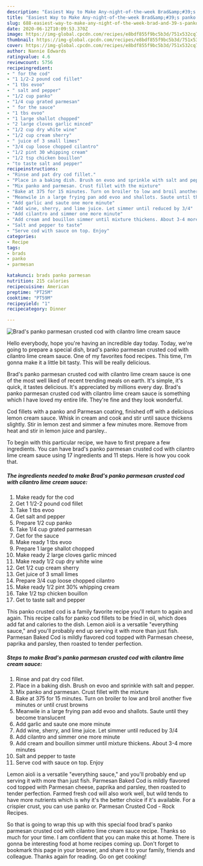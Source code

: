 ```yaml
---
description: "Easiest Way to Make Any-night-of-the-week Brad&amp;#39;s panko parmesan crusted cod with cilantro lime cream sauce"
title: "Easiest Way to Make Any-night-of-the-week Brad&amp;#39;s panko parmesan crusted cod with cilantro lime cream sauce"
slug: 688-easiest-way-to-make-any-night-of-the-week-brad-and-39-s-panko-parmesan-crusted-cod-with-cilantro-lime-cream-sauce
date: 2020-06-12T10:09:53.370Z
image: https://img-global.cpcdn.com/recipes/e8bdf855f9bc5b3d/751x532cq70/brads-panko-parmesan-crusted-cod-with-cilantro-lime-cream-sauce-recipe-main-photo.jpg
thumbnail: https://img-global.cpcdn.com/recipes/e8bdf855f9bc5b3d/751x532cq70/brads-panko-parmesan-crusted-cod-with-cilantro-lime-cream-sauce-recipe-main-photo.jpg
cover: https://img-global.cpcdn.com/recipes/e8bdf855f9bc5b3d/751x532cq70/brads-panko-parmesan-crusted-cod-with-cilantro-lime-cream-sauce-recipe-main-photo.jpg
author: Nannie Edwards
ratingvalue: 4.6
reviewcount: 5756
recipeingredient:
- " for the cod"
- "1 1/2-2 pound cod fillet"
- "1 tbs evoo"
- " salt and pepper"
- "1/2 cup panko"
- "1/4 cup grated parmesan"
- " for the sauce"
- "1 tbs evoo"
- "1 large shallot chopped"
- "2 large cloves garlic minced"
- "1/2 cup dry white wine"
- "1/2 cup cream sherry"
- " juice of 3 small limes"
- "3/4 cup loose chopped cilantro"
- "1/2 pint 30 whipping cream"
- "1/2 tsp chicken bouillon"
- "to taste salt and pepper"
recipeinstructions:
- "Rinse and pat dry cod fillet."
- "Place in a baking dish. Brush on evoo and sprinkle with salt and pepper."
- "Mix panko and parmesan. Crust fillet with the mixture"
- "Bake at 375 for 15 minutes. Turn on broiler to low and broil another five minutes or until crust browns"
- "Meanwile in a large frying pan add evoo and shallots. Saute until they become translucent"
- "Add garlic and saute one more minute"
- "Add wine, sherry, and lime juice. Let simmer until reduced by 3/4"
- "Add cilantro and simmer one more minute"
- "Add cream and bouillon simmer until mixture thickens. About 3-4 more minutes"
- "Salt and pepper to taste"
- "Serve cod with sauce on top. Enjoy"
categories:
- Recipe
tags:
- brads
- panko
- parmesan

katakunci: brads panko parmesan 
nutrition: 215 calories
recipecuisine: American
preptime: "PT25M"
cooktime: "PT59M"
recipeyield: "1"
recipecategory: Dinner

---
```



![Brad&#39;s panko parmesan crusted cod with cilantro lime cream sauce](https://img-global.cpcdn.com/recipes/e8bdf855f9bc5b3d/751x532cq70/brads-panko-parmesan-crusted-cod-with-cilantro-lime-cream-sauce-recipe-main-photo.jpg)

Hello everybody, hope you're having an incredible day today. Today, we're going to prepare a special dish, brad&#39;s panko parmesan crusted cod with cilantro lime cream sauce. One of my favorites food recipes. This time, I'm gonna make it a little bit tasty. This will be really delicious.

Brad&#39;s panko parmesan crusted cod with cilantro lime cream sauce is one of the most well liked of recent trending meals on earth. It's simple, it's quick, it tastes delicious. It's appreciated by millions every day. Brad&#39;s panko parmesan crusted cod with cilantro lime cream sauce is something which I have loved my entire life. They're fine and they look wonderful.

Cod fillets with a panko and Parmesan coating, finished off with a delicious lemon cream sauce. Whisk in cream and cook and stir until sauce thickens slightly. Stir in lemon zest and simmer a few minutes more. Remove from heat and stir in lemon juice and parsley..


To begin with this particular recipe, we have to first prepare a few ingredients. You can have brad&#39;s panko parmesan crusted cod with cilantro lime cream sauce using 17 ingredients and 11 steps. Here is how you cook that.

<!--inarticleads1-->

##### The ingredients needed to make Brad&#39;s panko parmesan crusted cod with cilantro lime cream sauce:

1. Make ready  for the cod
1. Get 1 1/2-2 pound cod fillet
1. Take 1 tbs evoo
1. Get  salt and pepper
1. Prepare 1/2 cup panko
1. Take 1/4 cup grated parmesan
1. Get  for the sauce
1. Make ready 1 tbs evoo
1. Prepare 1 large shallot chopped
1. Make ready 2 large cloves garlic minced
1. Make ready 1/2 cup dry white wine
1. Get 1/2 cup cream sherry
1. Get  juice of 3 small limes
1. Prepare 3/4 cup loose chopped cilantro
1. Make ready 1/2 pint 30% whipping cream
1. Take 1/2 tsp chicken bouillon
1. Get to taste salt and pepper


This panko crusted cod is a family favorite recipe you&#39;ll return to again and again. This recipe calls for panko cod fillets to be fried in oil, which does add fat and calories to the dish. Lemon aioli is a versatile &#34;everything sauce,&#34; and you&#39;ll probably end up serving it with more than just fish. Parmesan Baked Cod is mildly flavored cod topped with Parmesan cheese, paprika and parsley, then roasted to tender perfection. 

<!--inarticleads2-->

##### Steps to make Brad&#39;s panko parmesan crusted cod with cilantro lime cream sauce:

1. Rinse and pat dry cod fillet.
1. Place in a baking dish. Brush on evoo and sprinkle with salt and pepper.
1. Mix panko and parmesan. Crust fillet with the mixture
1. Bake at 375 for 15 minutes. Turn on broiler to low and broil another five minutes or until crust browns
1. Meanwile in a large frying pan add evoo and shallots. Saute until they become translucent
1. Add garlic and saute one more minute
1. Add wine, sherry, and lime juice. Let simmer until reduced by 3/4
1. Add cilantro and simmer one more minute
1. Add cream and bouillon simmer until mixture thickens. About 3-4 more minutes
1. Salt and pepper to taste
1. Serve cod with sauce on top. Enjoy


Lemon aioli is a versatile &#34;everything sauce,&#34; and you&#39;ll probably end up serving it with more than just fish. Parmesan Baked Cod is mildly flavored cod topped with Parmesan cheese, paprika and parsley, then roasted to tender perfection. Farmed fresh cod will also work well, but wild tends to have more nutrients which is why it&#39;s the better choice if it&#39;s available. For a crispier crust, you can use panko or. Parmesan Crusted Cod - Rock Recipes. 

So that is going to wrap this up with this special food brad&#39;s panko parmesan crusted cod with cilantro lime cream sauce recipe. Thanks so much for your time. I am confident that you can make this at home. There is gonna be interesting food at home recipes coming up. Don't forget to bookmark this page in your browser, and share it to your family, friends and colleague. Thanks again for reading. Go on get cooking!
